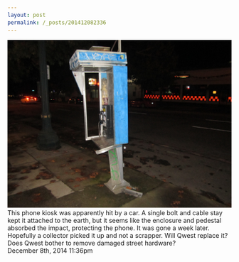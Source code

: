```yaml
---
layout: post
permalink: /_posts/201412082336
---
```


<img src="/images/blog/104744616954.jpg"/>
<div class="caption">This phone kiosk was apparently hit by a car. A single bolt and cable stay kept it attached to the earth, but it seems like the enclosure and pedestal absorbed the impact, protecting the phone. It was gone a week later. Hopefully a collector picked it up and not a scrapper. Will Qwest replace it? Does Qwest bother to remove damaged street hardware?

 </div>

<div id="footer">
<span id="timestamp"> December 8th, 2014 11:36pm </span>
</div>

